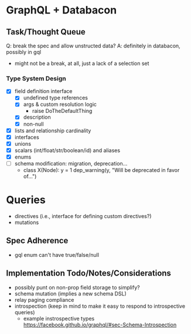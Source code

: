 # GraphQL + Databacon

## Task/Thought Queue
Q: break the spec and allow unstructed data?
A: definitely in databacon, possibly in gql
   - might not be a break, at all, just a lack of a selection set


### Type System Design
- [x] field definition interface
  - [x] undefined type references
  - [x] args & custom resolution logic
    - raise DoTheDefaultThing
  - [x] description
  - [x] non-null
- [x] lists and relationship cardinality
- [x] interfaces
- [x] unions
- [x] scalars (int/float/str/boolean/id) and aliases
- [x] enums
- [ ] schema modification: migration, deprecation...
  - class X(Node):
      y = 1
      dep_warning(y, "Will be deprecated in favor of...")


# Queries
- directives (i.e., interface for defining custom directives?)
- mutations

## Spec Adherence
- gql enum can't have true/false/null


## Implementation Todo/Notes/Considerations
- possibly punt on non-prop field storage to simplify?
- schema mutation (implies a new schema DSL)
- relay paging compliance
- introspection (keep in mind to make it easy to respond to introspective queries)
  - example instrospective types https://facebook.github.io/graphql/#sec-Schema-Introspection
